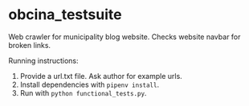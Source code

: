 # obcina_testsuite

Web crawler for municipality blog website. Checks website navbar for broken links. 

Running instructions:
1. Provide a url.txt file. Ask author for example urls. 
2. Install dependencies with `pipenv install`.
3. Run with `python functional_tests.py`.
